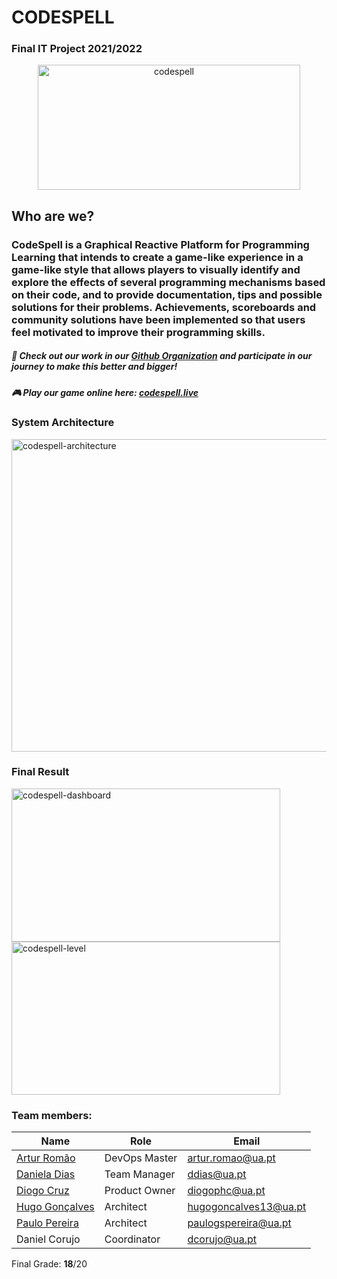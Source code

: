 # CODESPELL 
### Final IT Project 2021/2022

<p align="center">
  <img src="https://user-images.githubusercontent.com/73489245/175795551-e91c6648-d72b-4846-adf4-3324b2860e9a.png" width="420" height="200" alt="codespell"/>
</p>

## Who are we?

### **CodeSpell** is a Graphical Reactive Platform for Programming Learning that intends to create a game-like experience in a game-like style that allows players to visually identify and explore the effects of several programming mechanisms based on their code, and to provide documentation, tips and possible solutions for their problems. Achievements, scoreboards and community solutions have been implemented so that users feel motivated to improve their programming skills.

##### :wave: Check out our work in our [Github Organization](https://github.com/Code-Spell) and participate in our journey to make this better and bigger!

##### :video_game: Play our game online here: [codespell.live](https://codespell.live)

### System Architecture
<p align="left">
  <img src="https://user-images.githubusercontent.com/73489245/175795848-66a495af-2a85-4e12-a297-d17fdf7ce44f.png" width="800" height="500" alt="codespell-architecture"/>
</p>

### Final Result
<p>
  <img src="https://user-images.githubusercontent.com/73489245/175795891-3b9b5bbe-9b45-4d97-9a6f-f74fd019a8f8.png" align="left" width="430"height="245"alt="codespell-dashboard"/> 
  <img src="https://user-images.githubusercontent.com/73489245/175795900-81ddab63-1865-4b57-9673-d2b73918276b.png" align"right" width="430" height="245" alt="codespell-level"/>
</p>

### Team members:

| Name                                           | Role          | Email                 |
| ---------------------------------------------- | ------------- | --------------------- |
| [Artur Romão](https://github.com/artur-romao)  | DevOps Master | artur.romao@ua.pt     |
| [Daniela Dias](https://github.com/danielar0w0) | Team Manager  | ddias@ua.pt           |
| [Diogo Cruz](https://github.com/DXOGO)         | Product Owner | diogophc@ua.pt        |
| [Hugo Gonçalves](https://github.com/Hugo1307)  | Architect     | hugogoncalves13@ua.pt |
| [Paulo Pereira](https://github.com/PauloGSP)   | Architect     | paulogspereira@ua.pt  |
| Daniel Corujo                                  | Coordinator   | dcorujo@ua.pt         |

Final Grade: **18**/20
